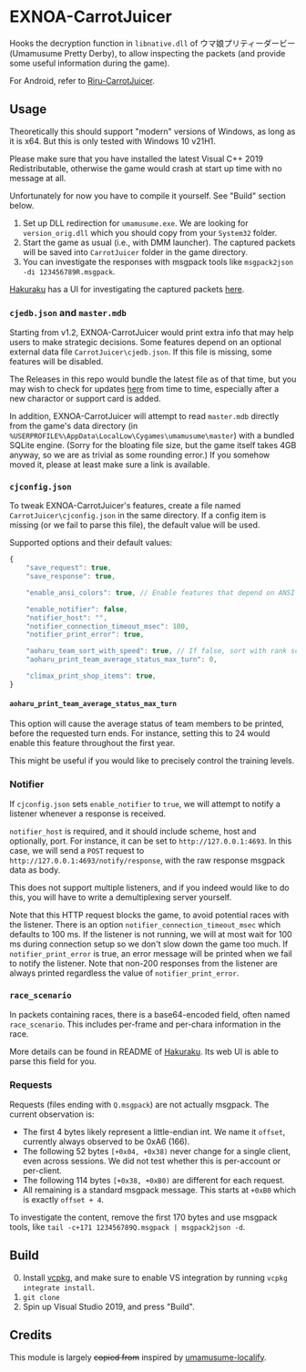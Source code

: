 # EXNOA-CarrotJuicer

Hooks the decryption function in `libnative.dll` of ウマ娘プリティーダービー (Umamusume Pretty Derby), to allow inspecting the packets (and provide some useful information during the game).

For Android, refer to [Riru-CarrotJuicer](https://github.com/CNA-Bld/Riru-CarrotJuicer).

## Usage

Theoretically this should support "modern" versions of Windows, as long as it is x64. But this is only tested with Windows 10 v21H1.

Please make sure that you have installed the latest Visual C++ 2019 Redistributable, otherwise the game would crash at start up time with no message at all.

Unfortunately for now you have to compile it yourself. See "Build" section below.

1. Set up DLL redirection for `umamusume.exe`. We are looking for `version_orig.dll` which you should copy from your `System32` folder.
2. Start the game as usual (i.e., with DMM launcher). The captured packets will be saved into `CarrotJuicer` folder in the game directory.
3. You can investigate the responses with msgpack tools like `msgpack2json -di 123456789R.msgpack`.

[Hakuraku](https://github.com/SSHZ-ORG/hakuraku) has a UI for investigating the captured packets [here](https://hakuraku.sshz.org/#/carrotjuicer).

### `cjedb.json` and `master.mdb`

Starting from v1.2, EXNOA-CarrotJuicer would print extra info that may help users to make strategic decisions. Some features depend on an optional external data file `CarrotJuicer\cjedb.json`. If this file is missing, some features will be disabled.

The Releases in this repo would bundle the latest file as of that time, but you may wish to check for updates [here](https://github.com/CNA-Bld/cjedb) from time to time, especially after a new charactor or support card is added.

In addition, EXNOA-CarrotJuicer will attempt to read `master.mdb` directly from the game's data directory (in `%USERPROFILE%\AppData\LocalLow\Cygames\umamusume\master`) with a bundled SQLite engine. (Sorry for the bloating file size, but the game itself takes 4GB anyway, so we are as trivial as some rounding error.) If you somehow moved it, please at least make sure a link is available.

### `cjconfig.json`

To tweak EXNOA-CarrotJuicer's features, create a file named `CarrotJuicer\cjconfig.json` in the same directory. If a config item is missing (or we fail to parse this file), the default value will be used.

Supported options and their default values:

```js
{
	"save_request": true,
	"save_response": true,

	"enable_ansi_colors": true, // Enable features that depend on ANSI colors. Works only on Windows 10 v1511+.

	"enable_notifier": false,
	"notifier_host": "",
	"notifier_connection_timeout_msec": 100,
	"notifier_print_error": true,

	"aoharu_team_sort_with_speed": true, // If false, sort with rank score.
	"aoharu_print_team_average_status_max_turn": 0,

	"climax_print_shop_items": true,
}
```

#### `aoharu_print_team_average_status_max_turn`

This option will cause the average status of team members to be printed, before the requested turn ends. For instance, setting this to 24 would enable this feature throughout the first year.

This might be useful if you would like to precisely control the training levels.

### Notifier

If `cjconfig.json` sets `enable_notifier` to `true`, we will attempt to notify a listener whenever a response is received.

`notifier_host` is required, and it should include scheme, host and optionally, port. For instance, it can be set to `http://127.0.0.1:4693`. In this case, we will send a `POST` request to `http://127.0.0.1:4693/notify/response`, with the raw response msgpack data as body.

This does not support multiple listeners, and if you indeed would like to do this, you will have to write a demultiplexing server yourself.

Note that this HTTP request blocks the game, to avoid potential races with the listener. There is an option `notifier_connection_timeout_msec` which defaults to 100 ms. If the listener is not running, we will at most wait for 100 ms during connection setup so we don't slow down the game too much. If `notifier_print_error` is true, an error message will be printed when we fail to notify the listener. Note that non-200 responses from the listener are always printed regardless the value of `notifier_print_error`.

### `race_scenario`

In packets containing races, there is a base64-encoded field, often named `race_scenario`. This includes per-frame and per-chara information in the race.

More details can be found in README of [Hakuraku](https://github.com/SSHZ-ORG/hakuraku). Its web UI is able to parse this field for you.

### Requests

Requests (files ending with `Q.msgpack`) are not actually msgpack. The current observation is:

* The first 4 bytes likely represent a little-endian int. We name it `offset`, currently always observed to be 0xA6 (166).
* The following 52 bytes `[+0x04, +0x38)` never change for a single client, even across sessions. We did not test whether this is per-account or per-client.
* The following 114 bytes `[+0x38, +0xB0)` are different for each request.
* All remaining is a standard msgpack message. This starts at `+0xB0` which is exactly `offset + 4`.

To investigate the content, remove the first 170 bytes and use msgpack tools, like `tail -c+171 123456789Q.msgpack | msgpack2json -d`.

## Build

0. Install [vcpkg](https://vcpkg.io/en/getting-started.html), and make sure to enable VS integration by running `vcpkg integrate install`.
1. `git clone`
2. Spin up Visual Studio 2019, and press "Build".

## Credits

This module is largely ~~copied from~~ inspired by [umamusume-localify](https://github.com/GEEKiDoS/umamusume-localify).
